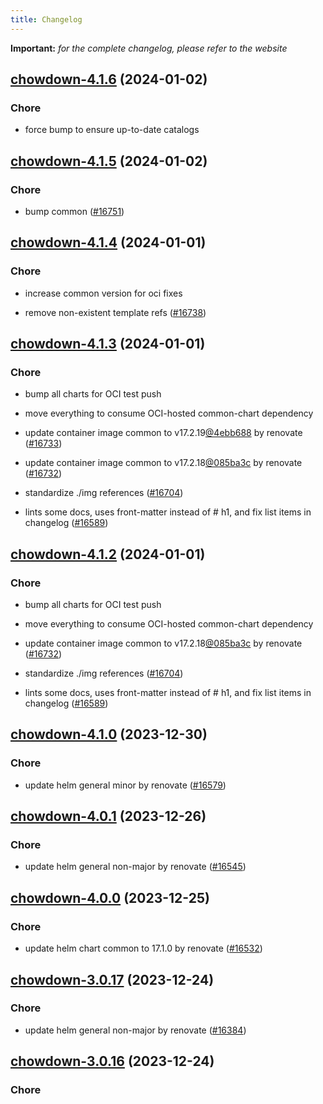```yaml
---
title: Changelog
---
```


**Important:**
*for the complete changelog, please refer to the website*



## [chowdown-4.1.6](https://github.com/truecharts/charts/compare/chowdown-4.1.5...chowdown-4.1.6) (2024-01-02)

### Chore



- force bump to ensure up-to-date catalogs


## [chowdown-4.1.5](https://github.com/truecharts/charts/compare/chowdown-4.1.4...chowdown-4.1.5) (2024-01-02)

### Chore



- bump common ([#16751](https://github.com/truecharts/charts/issues/16751))


## [chowdown-4.1.4](https://github.com/truecharts/charts/compare/chowdown-4.1.3...chowdown-4.1.4) (2024-01-01)

### Chore



- increase common version for oci fixes

- remove non-existent template refs ([#16738](https://github.com/truecharts/charts/issues/16738))


## [chowdown-4.1.3](https://github.com/truecharts/charts/compare/chowdown-4.1.0...chowdown-4.1.3) (2024-01-01)

### Chore



- bump all charts for OCI test push

- move everything to consume OCI-hosted common-chart dependency

- update container image common to v17.2.19[@4ebb688](https://github.com/4ebb688) by renovate ([#16733](https://github.com/truecharts/charts/issues/16733))

- update container image common to v17.2.18[@085ba3c](https://github.com/085ba3c) by renovate ([#16732](https://github.com/truecharts/charts/issues/16732))

- standardize ./img references ([#16704](https://github.com/truecharts/charts/issues/16704))

- lints some docs, uses front-matter instead of # h1, and fix list items in changelog ([#16589](https://github.com/truecharts/charts/issues/16589))


## [chowdown-4.1.2](https://github.com/truecharts/charts/compare/chowdown-4.1.0...chowdown-4.1.2) (2024-01-01)

### Chore



- bump all charts for OCI test push

- move everything to consume OCI-hosted common-chart dependency

- update container image common to v17.2.18[@085ba3c](https://github.com/085ba3c) by renovate ([#16732](https://github.com/truecharts/charts/issues/16732))

- standardize ./img references ([#16704](https://github.com/truecharts/charts/issues/16704))

- lints some docs, uses front-matter instead of # h1, and fix list items in changelog ([#16589](https://github.com/truecharts/charts/issues/16589))
## [chowdown-4.1.0](https://github.com/truecharts/charts/compare/chowdown-4.0.1...chowdown-4.1.0) (2023-12-30)

### Chore

- update helm general minor by renovate ([#16579](https://github.com/truecharts/charts/issues/16579))

## [chowdown-4.0.1](https://github.com/truecharts/charts/compare/chowdown-4.0.0...chowdown-4.0.1) (2023-12-26)

### Chore

- update helm general non-major by renovate ([#16545](https://github.com/truecharts/charts/issues/16545))

## [chowdown-4.0.0](https://github.com/truecharts/charts/compare/chowdown-3.0.17...chowdown-4.0.0) (2023-12-25)

### Chore

- update helm chart common to 17.1.0 by renovate ([#16532](https://github.com/truecharts/charts/issues/16532))

## [chowdown-3.0.17](https://github.com/truecharts/charts/compare/chowdown-3.0.16...chowdown-3.0.17) (2023-12-24)

### Chore

- update helm general non-major by renovate ([#16384](https://github.com/truecharts/charts/issues/16384))

## [chowdown-3.0.16](https://github.com/truecharts/charts/compare/chowdown-3.0.15...chowdown-3.0.16) (2023-12-24)

### Chore
